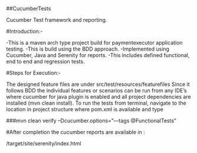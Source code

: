 ﻿##CucumberTests 

Cucumber Test framework and reporting. 
 
#Introduction:- 

-This is a maven arch type project build for paymentexecutor application testing.
-This is build using the BDD approach.
-Implemented using Cucumber, Java and Serenity for reports. 
-This includes defined functional, end to end and regression tests. 


#Steps for Execution:- 
 

The designed feature files are under src/test/resources/featurefiles 
Since it follows BDD the individual features or scenarios can be run from any IDE’s where cucumber for java plugin is enabled and all project dependencies are installed (mvn clean install). 
To run the tests from terminal, navigate to the location in project structure where pom.xml is available and type 

###mvn clean verify –Dcucumber.options=”—tags @FunctionalTests” 


#After completion the cucumber reports are available in : 

/target/site/serenity/index.html

 

 

 